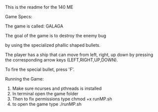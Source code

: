 This is the readme for the 140 ME

Game Specs:

The game is called: GALAGA

The goal of the game is to destroy the enemy bug

by using the specialized phallic shaped bullets.



The player has a ship that can move from left, right, up down by pressing the corresponding arrow keys (LEFT,RIGHT,UP,DOWN).



To fire the special bullet, press 'F'.


Running the Game:
1. Make sure ncurses and pthreads is installed
2. In terminal open the game folder
3. Then to fix permissions type
    chmod +x runMP.sh
3. to open the game type
    ./runMP.sh

